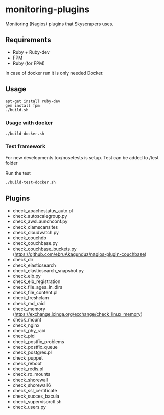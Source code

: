 monitoring-plugins
==================

Monitoring (Nagios) plugins that Skyscrapers uses.

## Requirements

- Ruby + Ruby-dev
- FPM
- Ruby (for FPM)

In case of docker run it is only needed Docker.

## Usage

```
apt-get install ruby-dev
gem install fpm
./build.sh
```
### Usage with docker

```
./build-docker.sh
```

### Test framework

For new developments tox/nosetests is setup. Test can be added to /test folder

Run the test
```
./build-test-docker.sh
```


## Plugins

- check_apachestatus_auto.pl
- check_autoscalegroup.py
- check_awsLaunchconf.py
- check_clamscansites
- check_cloudwatch.py
- check_couchdb
- check_couchbase.py
- check_couchbase_buckets.py (https://github.com/ebruAkagunduz/nagios-plugin-couchbase)
- check_dir
- check_elasticsearch
- check_elasticsearch_snapshot.py
- check_elb.py
- check_elb_registration
- check_file_ages_in_dirs
- check_file_content.pl
- check_freshclam
- check_md_raid
- check_memory (https://exchange.icinga.org/exchange/check_linux_memory)
- check_mount
- check_nginx
- check_phy_raid
- check_pid
- check_postfix_problems
- check_postfix_queue
- check_postgres.pl
- check_puppet
- check_reboot
- check_redis.pl
- check_ro_mounts
- check_shorewall
- check_shorewall6
- check_ssl_certificate
- check_succes_bacula
- check_supervisorctl.sh
- check_users.py

